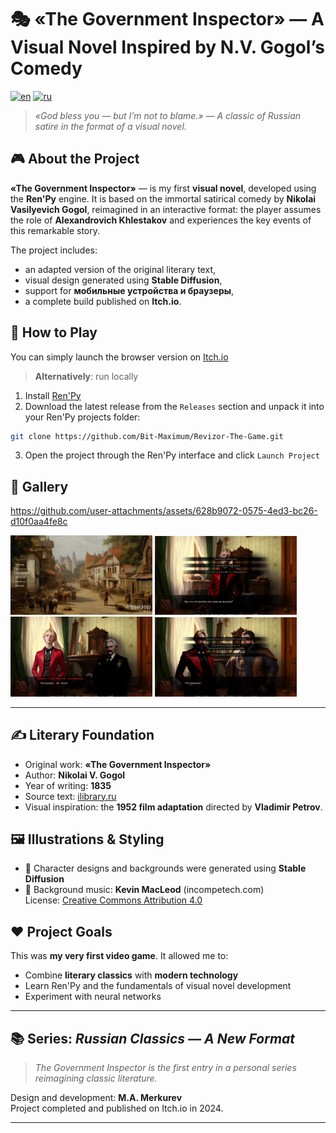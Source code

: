 # 🎭 «The Government Inspector» — A Visual Novel Inspired by N.V. Gogol’s Comedy

[![en](https://img.shields.io/badge/lang-en-red.svg)](https://github.com/Bit-Maximum/Revizor-The-Game/blob/master/readme.md)
[![ru](https://img.shields.io/badge/lang-ru-blue.svg)](https://github.com/Bit-Maximum/Revizor-The-Game/blob/master/translation/README.ru.md)


> *«God bless you — but I’m not to blame.» — A classic of Russian satire in the format of a visual novel.*

## 🎮 About the Project

**«The Government Inspector»** — is my first **visual novel**, developed using the **Ren'Py** engine. It is based on the immortal satirical comedy by **Nikolai Vasilyevich Gogol**, reimagined in an interactive format: the player assumes the role of **Alexandrovich Khlestakov** and experiences the key events of this remarkable story.

The project includes:
- an adapted version of the original literary text,
- visual design generated using **Stable Diffusion**,
- support for **мобильные устройства и браузеры**,
- a complete build published on **Itch.io**.

## 🚀 How to Play

You can simply launch the browser version on [Itch.io](https://bit-maximum.itch.io/revizor)

> **Alternatively**: run locally

1. Install [Ren'Py](https://www.renpy.org/latest.html)
2. Download the latest release from the `Releases` section and unpack it into your Ren'Py projects folder:
```bash
git clone https://github.com/Bit-Maximum/Revizor-The-Game.git
```
3. Open the project through the Ren'Py interface and click `Launch Project`

## 📸 Gallery

https://github.com/user-attachments/assets/628b9072-0575-4ed3-bc26-d10f0aa4fe8c

<img src="translation/media/1.png" width="45%"></img> <img src="translation/media/2.png" width="45%"></img> <img src="translation/media/3.png" width="45%"></img> <img src="translation/media/4.png" width="45%"></img>

---

## ✍️ Literary Foundation

- Original work: **«The Government Inspector»**
- Author: **Nikolai V. Gogol**
- Year of writing: **1835**
- Source text: [ilibrary.ru](https://ilibrary.ru/)
- Visual inspiration: the **1952 film adaptation** directed by **Vladimir Petrov**.

## 🖼️ Illustrations & Styling

- 🎨 Character designs and backgrounds were generated using **Stable Diffusion**
- 🎵 Background music: **Kevin MacLeod** (incompetech.com)  
  License: [Creative Commons Attribution 4.0](http://creativecommons.org/licenses/by/4.0/)

## ❤️ Project Goals

This was **my very first video game**. It allowed me to:
- Combine  **literary classics** with **modern technology**
- Learn Ren'Py and the fundamentals of visual novel development
- Experiment with neural networks

---

## 📚 Series: *Russian Classics — A New Format*

> _The Government Inspector is the first entry in a personal series reimagining classic literature._

Design and development: **M.A. Merkurev**  
Project completed and published on Itch.io in 2024.

---

